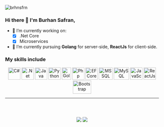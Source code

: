 <p align="left"> <img src="https://komarev.com/ghpvc/?username=brhnsfrn" alt="brhnsfrn" /> </p>

### Hi there 👋 I'm Burhan Safran,

- 🔭 I’m currently working on:
	- [x] .Net Core
	- [x] Microservices

- 🌱 I’m currently pursuing **Golang** for server-side, **ReactJs** for client-side.

### My skills include

<p align="center">
<img title="C#" alt="C#" src="https://iconape.com/wp-content/files/sh/51404/svg/c--4.svg" width="40" height="40" />
<img title=".NET Core" alt=".Net Core" src="https://upload.wikimedia.org/wikipedia/commons/thumb/e/ee/.NET_Core_Logo.svg/1200px-.NET_Core_Logo.svg.png" width="40" height="40" />
<img title="Java" alt="Java" src="https://cdn.iconscout.com/icon/free/png-256/java-60-1174953.png" width="40" height="40" />
<img title="Python" alt="Python" src="https://cdn.iconscout.com/icon/free/png-256/python-2-226051.png" width="40" height="40" />
<img title="Golang" alt="Golang" src="https://seeklogo.com/images/G/go-logo-046185B647-seeklogo.com.png" width="30" height="40" />
<img title="Php" alt="Php" src="https://cdn.iconscout.com/icon/free/png-256/php-2752101-2284918.png" width="40" height="40" />
<img title="EF Core" alt="EF Core" src="https://www.gencayyildiz.com/blog/wp-content/uploads/2019/08/ef-core.png" width="40" height="40" />	
<img title="MSSQL" alt="MSSQL" src="https://www.freeiconspng.com/thumbs/sql-server-icon-png/sql-server-icon-8.png" width="45" height="40" />
<img title="MySQL" alt="MySQL" src="https://raw.githubusercontent.com/Thomas-George-T/Thomas-George-T/master/assets/mysql.svg" width="50" height="40" />
<img title="JavaScript" alt="JavaScript" src="https://upload.wikimedia.org/wikipedia/commons/thumb/9/99/Unofficial_JavaScript_logo_2.svg/1024px-Unofficial_JavaScript_logo_2.svg.png" height="40" />
<img title="ReactJs" alt="ReactJs" src="https://upload.wikimedia.org/wikipedia/commons/thumb/4/47/React.svg/1200px-React.svg.png" height="40" />
<img title="Bootstrap" alt="Bootstrap" src="https://cdn.worldvectorlogo.com/logos/bootstrap-5-1.svg" width="60" height="43" />
</p>

<hr>
<br>
<p align="center">
<br>
<a target="_blank" href="https://www.linkedin.com/in/burhan-safran/"><img src="https://img.shields.io/badge/-LinkedIn-0077B5?style=for-the-badge&logo=Linkedin&logoColor=white"></img></a>
<a target="_blank" href="mailto:brhnsfrn@gmail.com"><img src="https://img.shields.io/badge/-Gmail-D14836?style=for-the-badge&logo=Gmail&logoColor=white"></img></a>
<br>
</p>   
